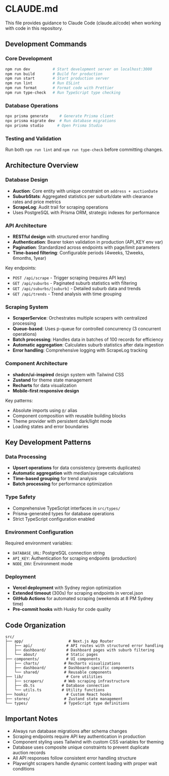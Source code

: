 # CLAUDE.md

This file provides guidance to Claude Code (claude.ai/code) when working with code in this repository.

## Development Commands

### Core Development
```bash
npm run dev          # Start development server on localhost:3000
npm run build        # Build for production
npm run start        # Start production server
npm run lint         # Run ESLint
npm run format       # Format code with Prettier
npm run type-check   # Run TypeScript type checking
```

### Database Operations
```bash
npx prisma generate     # Generate Prisma client
npx prisma migrate dev  # Run database migrations
npx prisma studio      # Open Prisma Studio
```

### Testing and Validation
Run both `npm run lint` and `npm run type-check` before committing changes.

## Architecture Overview

### Database Design
- **Auction**: Core entity with unique constraint on `address + auctionDate`
- **SuburbStats**: Aggregated statistics per suburb/date with clearance rates and price metrics
- **ScrapeLog**: Audit trail for scraping operations
- Uses PostgreSQL with Prisma ORM, strategic indexes for performance

### API Architecture
- **RESTful design** with structured error handling
- **Authentication**: Bearer token validation in production (API_KEY env var)
- **Pagination**: Standardized across endpoints with page/limit parameters
- **Time-based filtering**: Configurable periods (4weeks, 12weeks, 6months, 1year)

Key endpoints:
- `POST /api/scrape` - Trigger scraping (requires API key)
- `GET /api/suburbs` - Paginated suburb statistics with filtering
- `GET /api/suburbs/[suburb]` - Detailed suburb data and trends
- `GET /api/trends` - Trend analysis with time grouping

### Scraping System
- **ScraperService**: Orchestrates multiple scrapers with centralized processing
- **Queue-based**: Uses p-queue for controlled concurrency (3 concurrent operations)
- **Batch processing**: Handles data in batches of 100 records for efficiency
- **Automatic aggregation**: Calculates suburb statistics after data ingestion
- **Error handling**: Comprehensive logging with ScrapeLog tracking

### Component Architecture
- **shadcn/ui-inspired** design system with Tailwind CSS
- **Zustand** for theme state management
- **Recharts** for data visualization
- **Mobile-first responsive design**

Key patterns:
- Absolute imports using `@/` alias
- Component composition with reusable building blocks
- Theme provider with persistent dark/light mode
- Loading states and error boundaries

## Key Development Patterns

### Data Processing
- **Upsert operations** for data consistency (prevents duplicates)
- **Automatic aggregation** with median/average calculations
- **Time-based grouping** for trend analysis
- **Batch processing** for performance optimization

### Type Safety
- Comprehensive TypeScript interfaces in `src/types/`
- Prisma-generated types for database operations
- Strict TypeScript configuration enabled

### Environment Configuration
Required environment variables:
- `DATABASE_URL`: PostgreSQL connection string
- `API_KEY`: Authentication for scraping endpoints (production)
- `NODE_ENV`: Environment mode

### Deployment
- **Vercel deployment** with Sydney region optimization
- **Extended timeout** (300s) for scraping endpoints in vercel.json
- **GitHub Actions** for automated scraping (weekends at 8 PM Sydney time)
- **Pre-commit hooks** with Husky for code quality

## Code Organization

```
src/
├── app/                    # Next.js App Router
│   ├── api/               # API routes with structured error handling
│   ├── dashboard/         # Dashboard pages with suburb filtering
│   └── about/             # Static pages
├── components/            # UI components
│   ├── charts/           # Recharts visualizations
│   ├── dashboard/        # Dashboard-specific components
│   └── shared/           # Reusable components
├── lib/                   # Core utilities
│   ├── scrapers/         # Web scraping infrastructure
│   ├── db.ts            # Database connection
│   └── utils.ts         # Utility functions
├── hooks/                 # Custom React hooks
├── stores/               # Zustand state management
└── types/                # TypeScript type definitions
```

## Important Notes

- Always run database migrations after schema changes
- Scraping endpoints require API key authentication in production
- Component styling uses Tailwind with custom CSS variables for theming
- Database uses composite unique constraints to prevent duplicate auction records
- All API responses follow consistent error handling structure
- Playwright scrapers handle dynamic content loading with proper wait conditions